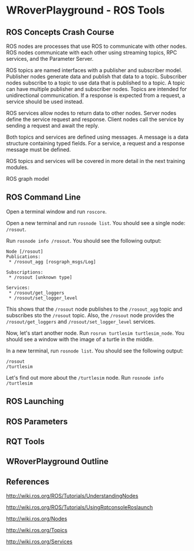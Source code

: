 # WRoverPlayground - ROS Tools

## ROS Concepts Crash Course

ROS nodes are processes that use ROS to communicate with other nodes.
ROS nodes communicate with each other using streaming topics, RPC services, and the Parameter Server.

ROS topics are named interfaces with a publisher and subscriber model.
Publisher nodes generate data and publish that data to a topic.
Subscriber nodes subscribe to a topic to use data that is published to a topic.
A topic can have multiple publisher and subscriber nodes.
Topics are intended for unidirectional communication.
If a response is expected from a request, a service should be used instead.

ROS services allow nodes to return data to other nodes.
Server nodes define the service request and response.
Client nodes call the service by sending a request and await the reply.

Both topics and services are defined using messages.
A message is a data structure containing typed fields.
For a service, a request and a response message must be defined.

ROS topics and services will be covered in more detail in the next training modules.

ROS graph model

## ROS Command Line

Open a terminal window and run `roscore`.

Open a new terminal and run `rosnode list`.
You should see a single node: `/rosout`.

Run `rosnode info /rosout`.
You should see the following output: 
```
Node [/rosout]
Publications: 
 * /rosout_agg [rosgraph_msgs/Log]

Subscriptions: 
 * /rosout [unknown type]

Services: 
 * /rosout/get_loggers
 * /rosout/set_logger_level
```
This shows that the `/rosout` node publishes to the `/rosout_agg` topic and subscribes sto the `/rosout` topic.
Also, the `/rosout` node provides the `/rosout/get_loggers` and `/rosout/set_logger_level` services.

Now, let's start another node.
Run `rosrun turtlesim turtlesim_node`.
You should see a window with the image of a turtle in the middle.

In a new terminal, run `rosnode list`.
You should see the following output: 
```
/rosout
/turtlesim
```

Let's find out more about the `/turtlesim` node.
Run `rosnode info /turtlesim`

## ROS Launching

## ROS Parameters

## RQT Tools

## WRoverPlayground Outline

## References

http://wiki.ros.org/ROS/Tutorials/UnderstandingNodes

http://wiki.ros.org/ROS/Tutorials/UsingRqtconsoleRoslaunch

http://wiki.ros.org/Nodes

http://wiki.ros.org/Topics

http://wiki.ros.org/Services
